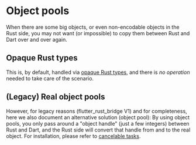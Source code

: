 # Object pools

When there are some big objects, or even non-encodable objects in the Rust side,
you may not want (or impossible) to copy them between Rust and Dart over and over again.

## Opaque Rust types

This is, by default, handled via [opaque Rust types](../types/arbitrary/rust-auto-opaque),
and there is *no operation* needed to take care of the scenario.

## (Legacy) Real object pools

However, for legacy reasons (flutter_rust_bridge V1) and for completeness,
here we also document an alternative solution (object pool):
By using object pools,
you only pass around a "object handle" (just a few integers) between Rust and Dart,
and the Rust side will convert that handle from and to the real object.
For installation, please refer to [cancelable tasks](cancelable_task.md).
